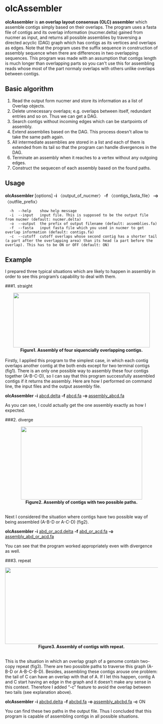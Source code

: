 # olcAssembler
**olcAssembler** is **an overlap layout consensus (OLC) assembler** which assemble contigs simply based on their overlaps. The program uses a fasta file of contigs and its overlap information (nucmer.delta) gained from nucmer as input, and returns all possible assemblies by traversing a directed acyclic (DAG) graph which has contigs as its vertices and overlaps as edges. Note that the program uses the suffix sequence in construction of assembly sequence when there are differences in two overlapping sequences. This program was made with an assumption that contigs length is much longer than overlapping parts so you can't use this for assembling reads whose most of the part normaly overlaps with others unlike overlaps between contigs.

## Basic algorithm
1. Read the output form nucmer and store its information as a list of Overlap objects.
2. Delete unnecessary overlaps; e.g. overlaps between itself, redundant entries and so on. Thus we can get a DAG.
3. Search contigs without incoming edges which can be startpoints of assembly.
4. Extend assemblies based on the DAG. This process doesn't allow to take the same path again.
5. All intermediate assemblies are stored in a list and each of them is extended from its tail so that the program can handle divergences in the DAG.
6. Terminate an assembly when it reaches to a vertex without any outgoing edges.   
7. Construct the sequecen of each assembly based on the found paths.

## Usage
**olcAssembler** [options] **-i** 〈output_of_nucmer〉 **-f** 〈contigs_fasta_file〉 **-o** 〈outfile_prefix〉
```
  -h  --help    show help message
  -i  --input   input file. This is supposed to be the output file from nucmer (default: nucmer.delta)
  -o  --output  the prefix of output filename (default: assemblies.fa)
  -f  --fasta   input fasta file which you used in nucmer to get overlap information (default: contigs.fa)
  -c  --cutoff  cutoff overlaps whose second contig has a shorter tail (a part after the overlapping area) than its head (a part before the overlap). This has to be ON or OFF (default: ON)
  ```

## Example
 I prepared three typical situations which are likely to happen in assembly in order to see this program’s capability to deal with them.
 
###1. straight
<div align="center">
<img src="https://upload.wikimedia.org/wikipedia/commons/f/ff/%E3%82%AD%E3%83%A3%E3%83%97%E3%83%81%E3%83%A3.PNG" width="450" height="180" />
</div>
<div align="center">
<b>Figure1. Assembly of four siquencially overlapping contigs.</b>   
</div>
<br>
Firstly, I applied this program to the simplest case, in which each contig overlaps another contig at the both ends except for two terminal contigs (fig1). There is an only one possible way to assembly these four contigs together (A-B-C-D), so I can say that this program successfully assembled contigs if it returns the assembly. Here are how I performed on command line, the input files and the output assembly file.   

**olcAssembler** **-i** [abcd.delta][2] **-f** [abcd.fa][1] **-o** [assembly_abcd.fa][3]

[1]: https://raw.githubusercontent.com/toshihirohayashi/olcAssembler/master/testdata/contigs/abcd.fa        "abcd.fa"
[2]: https://raw.githubusercontent.com/toshihirohayashi/olcAssembler/master/testdata/contigs/abcd.delta  "abcd.delta"
[3]: https://raw.githubusercontent.com/toshihirohayashi/olcAssembler/master/testdata/assemblies/assembly_abcd.fa   "assembly_abcd.fa"

As you can see, I could actually get the one assembly exactly as how I expected.





###2. diverge
<div align="center">
<img src="https://upload.wikimedia.org/wikipedia/commons/2/29/%E3%82%AD%E3%83%A3%E3%83%97%E3%83%81%E3%83%A32.PNG" width="400" height="240" />
</div>
<div align="center">
<b>Figure2. Assembly of contigs with two possible paths.</b>   
</div>
<br>

Next I considered the situation where contigs have two possible way of being assembled (A-B-D or A-C-D) (fig2).

**olcAssembler** **-i** [abd_or_acd.delta][4] **-f** [abd_or_acd.fa][5] **-o** [assembly_abd_or_acd.fa][6]

You can see that the program worked appropriately even with divergence as well.

[4]: https://raw.githubusercontent.com/toshihirohayashi/olcAssembler/master/testdata/contigs/abd_or_acd.delta     "abd_or_acd.delta"
[5]: https://raw.githubusercontent.com/toshihirohayashi/olcAssembler/master/testdata/contigs/abd_or_acd.fa  "abd_or_acd.fa"
[6]: https://raw.githubusercontent.com/toshihirohayashi/olcAssembler/master/testdata/assemblies/assembly_abd_or_acd.fa "assembly_abd_or_acd.fa"


###3. repeat
<div align="center">
<img src="https://upload.wikimedia.org/wikipedia/commons/2/29/%E3%82%AD%E3%83%A3%E3%83%97%E3%83%81%E3%83%A33.PNG" width="630" height="252" />
</div>
<div align="center">
<b>Figure3. Assembly of contigs with repeat.</b>   
</div>
<br>

This is the situation in which an overlap graph of a genome contain two-copy repeat (fig3). There are two possible paths to traverse this graph (A-B-D or A-B-C-B-D). Besides, assembling these contigs arouse one problem: the tail of C can have an overlap with that of A. If I let this happen, contig A and C start having an edge in the graph and it doesn’t make any sense in this context. Therefore I added “-c” feature to avoid the overlap between two tails (see explanation above). 

**olcAssembler** **-i** [abcbd.delta][7] **-f** [abcbd.fa][8] **-o** [assembly_abcbd.fa][9]  **-c** ON

You can find these two paths in the output file. Thus I concluded that this program is capable of assembling contigs in all possible situations.

[7]: https://raw.githubusercontent.com/toshihirohayashi/olcAssembler/master/testdata/contigs/abcbd.delta     "abcbd.delta"
[8]: https://raw.githubusercontent.com/toshihirohayashi/olcAssembler/master/testdata/contigs/abcbd.fa "abcbd.fa"
[9]: https://raw.githubusercontent.com/toshihirohayashi/olcAssembler/master/testdata/assemblies/assembly_abcbd.fa "assembly_abcbd.fa"
